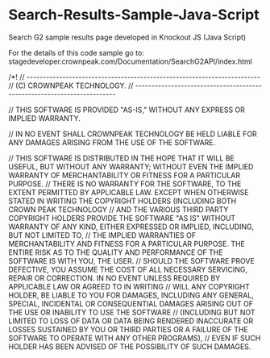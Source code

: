 # Search-Results-Sample-Java-Script
Search G2 sample results page developed in Knockout JS (Java Script)

For the details of this code sample go to: stagedeveloper.crownpeak.com/Documentation/SearchG2API/index.html


/*! // ------------------------------------------------------------------------ // (C) CROWNPEAK TECHNOLOGY. // ------------------------------------------------------------------------

// THIS SOFTWARE IS PROVIDED "AS-IS," WITHOUT ANY EXPRESS OR IMPLIED WARRANTY.

// IN NO EVENT SHALL CROWNPEAK TECHNOLOGY BE HELD LIABLE FOR ANY DAMAGES ARISING FROM THE USE OF THE SOFTWARE.

// THIS SOFTWARE IS DISTRIBUTED IN THE HOPE THAT IT WILL BE USEFUL, BUT WITHOUT ANY WARRANTY; WITHOUT EVEN THE IMPLIED WARRANTY OF MERCHANTABILITY OR FITNESS FOR A PARTICULAR PURPOSE. // THERE IS NO WARRANTY FOR THE SOFTWARE, TO THE EXTENT PERMITTED BY APPLICABLE LAW. EXCEPT WHEN OTHERWISE STATED IN WRITING THE COPYRIGHT HOLDERS (INCLUDING BOTH CROWN PEAK TECHNOLOGY // AND THE VARIOUS THIRD PARTY COPYRIGHT HOLDERS PROVIDE THE SOFTWARE "AS IS" WITHOUT WARRANTY OF ANY KIND, EITHER EXPRESSED OR IMPLIED, INCLUDING, BUT NOT LIMITED TO, // THE IMPLIED WARRANTIES OF MERCHANTABILITY AND FITNESS FOR A PARTICULAR PURPOSE. THE ENTIRE RISK AS TO THE QUALITY AND PERFORMANCE OF THE SOFTWARE IS WITH YOU, THE USER. // SHOULD THE SOFTWARE PROVE DEFECTIVE, YOU ASSUME THE COST OF ALL NECESSARY SERVICING, REPAIR OR CORRECTION. IN NO EVENT UNLESS REQUIRED BY APPLICABLE LAW OR AGREED TO IN WRITING // WILL ANY COPYRIGHT HOLDER, BE LIABLE TO YOU FOR DAMAGES, INCLUDING ANY GENERAL, SPECIAL, INCIDENTAL OR CONSEQUENTIAL DAMAGES ARISING OUT OF THE USE OR INABILITY TO USE THE SOFTWARE // (INCLUDING BUT NOT LIMITED TO LOSS OF DATA OR DATA BEING RENDERED INACCURATE OR LOSSES SUSTAINED BY YOU OR THIRD PARTIES OR A FAILURE OF THE SOFTWARE TO OPERATE WITH ANY OTHER PROGRAMS), // EVEN IF SUCH HOLDER HAS BEEN ADVISED OF THE POSSIBILITY OF SUCH DAMAGES.
